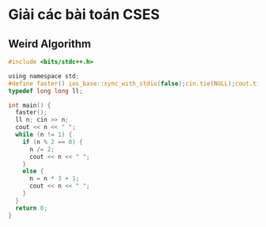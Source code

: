 # Giải các bài toán CSES

## Weird Algorithm

```c
#include <bits/stdc++.h>

using namespace std;
#define faster() ios_base::sync_with_stdio(false);cin.tie(NULL);cout.tie(NULL);
typedef long long ll;

int main() {
  faster();
  ll n; cin >> n;
  cout << n << " ";
  while (n != 1) {
    if (n % 2 == 0) {
      n /= 2;
      cout << n << " ";
    }
    else {
      n = n * 3 + 1;
      cout << n << " ";
    }
  }
  return 0;
}
```

##

```c

```

##

```c

```
